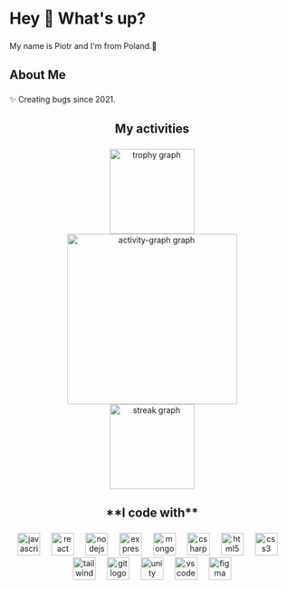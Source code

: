 <h1 align="left">Hey 👋 What's up?</h1>

###

<p align="left">My name is Piotr and I'm from Poland.📕</p>

###

<h2 align="left">About Me</h2>

###

<p align="left">✨ Creating bugs since 2021.</p>

###

<h2 align="center">My activities</h2>

###

<div align="center">
  <img src="https://github-profile-trophy.vercel.app?username=pietras333&theme=darkhub&column=-1&row=1&margin-w=8&margin-h=8&no-bg=true&no-frame=true&order=4" height="150" alt="trophy graph" /> <br>
  <img src="https://github-readme-activity-graph.vercel.app/graph?username=pietras333&radius=16&theme=github-dark&area=true&order=5&hide_border=true" height="300" alt="activity-graph graph" /> <br>
  <img src="https://streak-stats.demolab.com?user=pietras333&locale=en&mode=weekly&theme=github_dark&hide_border=true&border_radius=5&date_format=j%20M%5B%20Y%5D&order=3" height="150" alt="streak graph"  />
</div>

###

<h2 align="center">**I code with**</h2>

###

<div align="center">
  <img src="https://skillicons.dev/icons?i=js" height="40" alt="javascript logo"  />
  <img width="12" />
  <img src="https://skillicons.dev/icons?i=react" height="40" alt="react logo"  />
  <img width="12" />
  <img src="https://skillicons.dev/icons?i=nodejs" height="40" alt="nodejs logo"  />
  <img width="12" />
  <img src="https://skillicons.dev/icons?i=express" height="40" alt="express logo"  />
  <img width="12" />
  <img src="https://skillicons.dev/icons?i=mongodb" height="40" alt="mongodb logo"  />
  <img width="12" />
  <img src="https://skillicons.dev/icons?i=cs" height="40" alt="csharp logo"  />
  <img width="12" />
  <img src="https://skillicons.dev/icons?i=html" height="40" alt="html5 logo"  />
  <img width="12" />
  <img src="https://skillicons.dev/icons?i=css" height="40" alt="css3 logo"  />
  <img width="12" />
  <img src="https://skillicons.dev/icons?i=tailwind" height="40" alt="tailwindcss logo"  />
  <img width="12" />
  <img src="https://skillicons.dev/icons?i=git" height="40" alt="git logo"  />
  <img width="12" />
  <img src="https://skillicons.dev/icons?i=unity" height="40" alt="unity logo"  />
  <img width="12" />
  <img src="https://skillicons.dev/icons?i=vscode" height="40" alt="vscode logo"  />
  <img width="12" />
  <img src="https://skillicons.dev/icons?i=figma" height="40" alt="figma logo"  />
</div>

###
